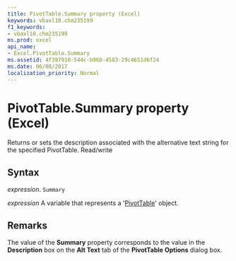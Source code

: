 ```yaml
---
title: PivotTable.Summary property (Excel)
keywords: vbaxl10.chm235199
f1_keywords:
- vbaxl10.chm235199
ms.prod: excel
api_name:
- Excel.PivotTable.Summary
ms.assetid: 4f397910-544c-b960-4583-29c4651d6f24
ms.date: 06/08/2017
localization_priority: Normal
---
```



# PivotTable.Summary property (Excel)

Returns or sets the description associated with the alternative text string for the specified PivotTable. Read/write


## Syntax

_expression_. `Summary`

_expression_ A variable that represents a '[PivotTable](Excel.PivotTable.md)' object.


## Remarks

The value of the  **Summary** property corresponds to the value in the **Description** box on the **Alt Text** tab of the **PivotTable Options** dialog box.


